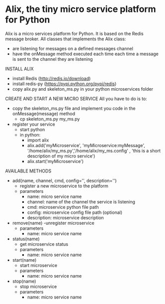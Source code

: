 # Alix, the tiny micro service platform for Python
Alix is a micro services platform for Python. It is based on the Redis message broker.
All classes that implements the Alix class:
- are listening for messages on a defined messages channel 
- have the onMessage method executed each time each time a message is sent to the channel they are listening

INSTALL ALIX
- install Redis (http://redis.io/download)
- install redis-py (https://pypi.python.org/pypi/redis)
- copy alix.py and skeleton_ms.py in your python microservices folder

CREATE AND START A NEW MICRO SERVICE
All you have to do is to:
- copy the skeleton_ms.py file and implement you code in the onMessage(message) method
    - cp skeleton_ms.py my_ms.py
- register your service
    - start python
    - in python:
        - import alix
        - alix.add('myMicroservice', 'myMicroservice:myMessage', '/home/alix/my_ms.py','/home/alix/my_ms.config' , 'this is a short description of my micro service')
        - alix.start('myMicroservice')

AVAILABLE METHODS
- add(name, channel, cmd, config='', description='')
    - register a new microservice to the platform
    - parameters
        - name: micro service name
        - channel: name of the channel the service is listening
        - cmd: microservice python file path
        - config: microservice config file path (optional)
        - description: microservice description
- remove(name)
    -unregister microservice
    - parameters
        - name: micro service name   
- status(name)
    - get microservice status
    - parameters
        - name: micro service name   
- start(name)
    - start microservice
    - parameters
        - name: micro service name   
- stop(name)
    - stop microservice
    - parameters
        - name: micro service name   

